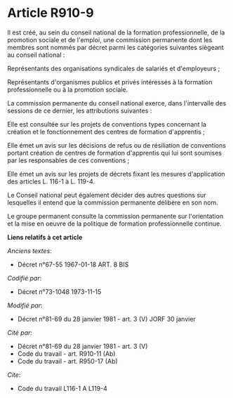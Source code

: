 # Article R910-9

Il est créé, au sein du conseil national de la formation professionnelle, de la promotion sociale et de l'emploi, une
commission permanente dont les membres sont nommés par décret parmi les catégories suivantes siègeant au conseil national :

Représentants des organisations syndicales de salariés et d'employeurs ;

Représentants d'organismes publics et privés intéressés à la formation professionnelle ou à la promotion sociale.

La commission permanente du conseil national exerce, dans l'intervalle des sessions de ce dernier, les attributions
suivantes :

Elle est consultée sur les projets de conventions types concernant la création et le fonctionnement des centres de formation
d'apprentis ;

Elle émet un avis sur les décisions de refus ou de résiliation de conventions portant création de centres de formation
d'apprentis qui lui sont soumises par les responsables de ces conventions ;

Elle émet un avis sur les projets de décrets fixant les mesures d'application des articles L. 116-1 à L. 119-4.

Le Conseil national peut également décider des autres questions sur lesquelles il entend que la commission permanente
délibère en son nom.

Le groupe permanent consulte la commission permanente sur l'orientation et la mise en oeuvre de la politique de formation
professionnelle continue.

**Liens relatifs à cet article**

_Anciens textes_:

  - Décret n°67-55 1967-01-18 ART. 8 BIS

_Codifié par_:

  - Décret n°73-1048 1973-11-15

_Modifié par_:

  - Décret n°81-69 du 28 janvier 1981 - art. 3 (V) JORF 30 janvier

_Cité par_:

  - Décret n°81-69 du 28 janvier 1981 - art. 3 (V)
  - Code du travail - art. R910-11 (Ab)
  - Code du travail - art. R950-17 (Ab)

_Cite_:

  - Code du travail L116-1 A L119-4
